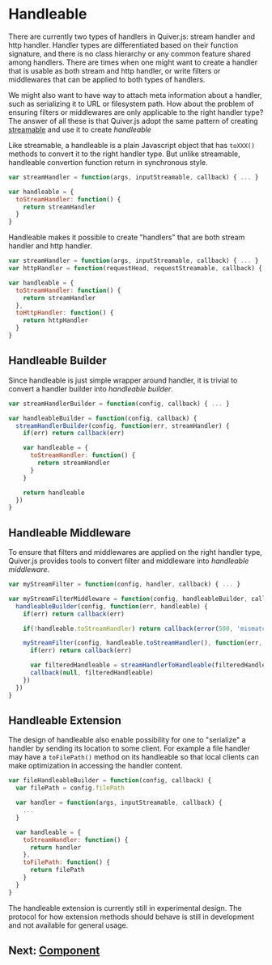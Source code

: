 
Handleable
==========

There are currently two types of handlers in Quiver.js: stream handler and http handler. Handler types are differentiated based on their function signature, and there is no class hierarchy or any common feature shared among handlers. There are times when one might want to create a handler that is usable as both stream and http handler, or write filters or middlewares that can be applied to both types of handlers. 

We might also want to have way to attach meta information about a handler, such as serializing it to URL or filesystem path. How about the problem of ensuring filters or middlewares are only applicable to the right handler type? The answer of all these is that Quiver.js adopt the same pattern of creating [streamable](02-streamable.md) and use it to create _handleable_

Like streamable, a handleable is a plain Javascript object that has `toXXX()` methods to convert it to the right handler type. But unlike streamable, handleable convertion function return in synchronous style.

```javascript
var streamHandler = function(args, inputStreamable, callback) { ... }

var handleable = {
  toStreamHandler: function() {
    return streamHandler
  }
}
```

Handleable makes it possible to create "handlers" that are both stream handler and http handler.

```javascript
var streamHandler = function(args, inputStreamable, callback) { ... }
var httpHandler = function(requestHead, requestStreamable, callback) { ... }

var handleable = {
  toStreamHandler: function() {
    return streamHandler
  },
  toHttpHandler: function() {
    return httpHandler
  }
}
```

## Handleable Builder

Since handleable is just simple wrapper around handler, it is trivial to convert a handler builder into _handleable builder_.

```javascript
var streamHandlerBuilder = function(config, callback) { ... }

var handleableBuilder = function(config, callback) {
  streamHandlerBuilder(config, function(err, streamHandler) {
    if(err) return callback(err)

    var handleable = {
      toStreamHandler: function() {
        return streamHandler
      }
    }

    return handleable
  })
}
```

## Handleable Middleware

To ensure that filters and middlewares are applied on the right handler type, Quiver.js provides tools to convert filter and middleware into _handleable middleware_.

```javascript
var myStreamFilter = function(config, handler, callback) { ... }

var myStreamFilterMiddleware = function(config, handleableBuilder, callback) {
  handleableBuilder(config, function(err, handleable) {
    if(err) return callback(err)

    if(!handleable.toStreamHandler) return callback(error(500, 'mismatch handler type'))

    myStreamFilter(config, handleable.toStreamHandler(), function(err, filteredHandler) {
      if(err) return callback(err)

      var filteredHandleable = streamHandlerToHandleable(filteredHandler)
      callback(null, filteredHandleable)
    })
  })
}
```

## Handleable Extension

The design of handleable also enable possibility for one to "serialize" a handler by sending its location to some client. For example a file handler may have a `toFilePath()` method on its handleable so that local clients can make optimization in accessing the handler content.

```javascript
var fileHandleableBuilder = function(config, callback) {
  var filePath = config.filePath

  var handler = function(args, inputStreamable, callback) {
    ...
  }

  var handleable = {
    toStreamHandler: function() {
      return handler
    },
    toFilePath: function() {
      return filePath
    }
  }
}
```

The handleable extension is currently still in experimental design. The protocol for how extension methods should behave is still in development and not available for general usage.

## Next: [Component](08-component.md)